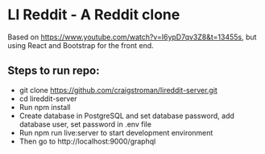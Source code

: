 # LI Reddit - A Reddit clone

Based on https://www.youtube.com/watch?v=I6ypD7qv3Z8&t=13455s, but using React and Bootstrap for the front end.

## Steps to run repo:

- git clone https://github.com/craigstroman/lireddit-server.git
- cd lireddit-server
- Run npm install
- Create database in PostgreSQL and set database password, add database user, set password in .env file
- Run npm run live:server to start development environment
- Then go to http://localhost:9000/graphql
